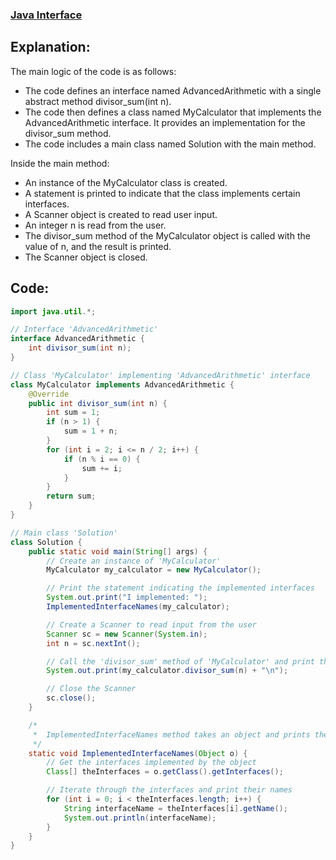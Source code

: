 ### [Java Interface](https://www.hackerrank.com/challenges/java-interface/problem?isFullScreen=false)

## Explanation:
The main logic of the code is as follows:

- The code defines an interface named AdvancedArithmetic with a single abstract method divisor_sum(int n).
- The code then defines a class named MyCalculator that implements the AdvancedArithmetic interface. It provides an implementation for the divisor_sum method.
- The code includes a main class named Solution with the main method.

Inside the main method:

- An instance of the MyCalculator class is created.
- A statement is printed to indicate that the class implements certain interfaces.
- A Scanner object is created to read user input.
- An integer n is read from the user.
- The divisor_sum method of the MyCalculator object is called with the value of n, and the result is printed.
- The Scanner object is closed.

## Code:
```java
import java.util.*;

// Interface 'AdvancedArithmetic'
interface AdvancedArithmetic {
    int divisor_sum(int n);
}

// Class 'MyCalculator' implementing 'AdvancedArithmetic' interface
class MyCalculator implements AdvancedArithmetic {
    @Override
    public int divisor_sum(int n) {
        int sum = 1;
        if (n > 1) {
            sum = 1 + n;
        }
        for (int i = 2; i <= n / 2; i++) {
            if (n % i == 0) {
                sum += i;
            }
        }
        return sum;
    }
}

// Main class 'Solution'
class Solution {
    public static void main(String[] args) {
        // Create an instance of 'MyCalculator'
        MyCalculator my_calculator = new MyCalculator();

        // Print the statement indicating the implemented interfaces
        System.out.print("I implemented: ");
        ImplementedInterfaceNames(my_calculator);

        // Create a Scanner to read input from the user
        Scanner sc = new Scanner(System.in);
        int n = sc.nextInt();

        // Call the 'divisor_sum' method of 'MyCalculator' and print the result
        System.out.print(my_calculator.divisor_sum(n) + "\n");

        // Close the Scanner
        sc.close();
    }

    /*
     *  ImplementedInterfaceNames method takes an object and prints the name of the interfaces it implemented
     */
    static void ImplementedInterfaceNames(Object o) {
        // Get the interfaces implemented by the object
        Class[] theInterfaces = o.getClass().getInterfaces();

        // Iterate through the interfaces and print their names
        for (int i = 0; i < theInterfaces.length; i++) {
            String interfaceName = theInterfaces[i].getName();
            System.out.println(interfaceName);
        }
    }
}

```
